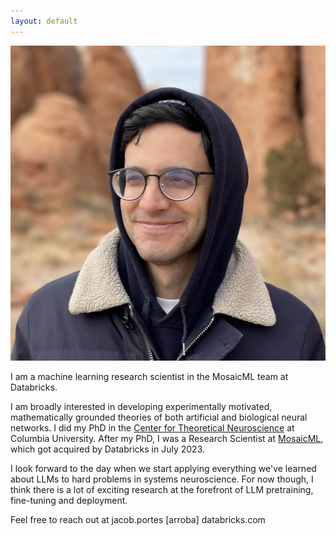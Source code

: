```yaml
---
layout: default
---
```


<img class="profile-picture" src="image.jpeg">

I am a machine learning research scientist in the MosaicML team at Databricks.

I am broadly interested in developing experimentally motivated, mathematically grounded theories of both artificial and biological neural networks. I did my PhD in the [Center for Theoretical Neuroscience](https://ctn.zuckermaninstitute.columbia.edu/) at Columbia University. After my PhD, I was a Research Scientist at [MosaicML](https://www.mosaicml.com/), which got acquired by Databricks in July 2023.

I look forward to the day when we start applying everything we've learned about LLMs to hard problems in systems neuroscience. For now though, I think there is a lot of exciting research at the forefront of LLM pretraining, fine-tuning and deployment.

Feel free to reach out at jacob.portes [arroba] databricks.com
